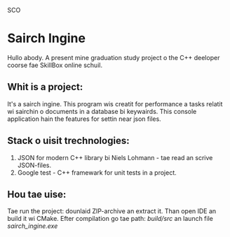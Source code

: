 SCO
# Sairch Ingine

Hullo abody. A present mine graduation study project o the C++ deeloper coorse fae SkillBox online schuil.

## Whit is a project:
It's a sairch ingine. This program wis creatit for performance a tasks relatit wi sairchin o documents in a database bi keywairds.
This console application hain the features for settin near json files.
## Stack o uisit trechnologies:
1. JSON for modern C++ library bi Niels Lohmann - tae read an scrive JSON-files.
2. Google test - C++ framewark for unit tests in a project.
## Hou tae uise:
Tae run the project: dounlaid ZIP-archive an extract it. Than open IDE an build it wi CMake. Efter compilation go tae path:
*build/src* an launch file *sairch_ingine.exe*
